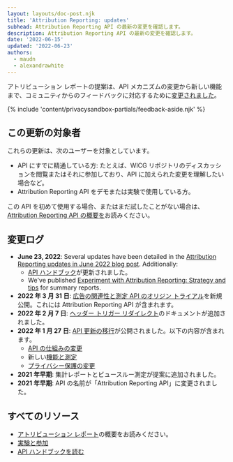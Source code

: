 ```yaml
---
layout: layouts/doc-post.njk
title: 'Attribution Reporting: updates'
subhead: Attribution Reporting API の最新の変更を確認します。
description: Attribution Reporting API の最新の変更を確認します。
date: '2022-06-15'
updated: '2022-06-23'
authors:
  - maudn
  - alexandrawhite
---
```


アトリビューション レポートの提案は、API メカニズムの変更から新しい機能まで、コミュニティからのフィードバックに対応するために[変更されました](#changelog)。

{% include 'content/privacysandbox-partials/feedback-aside.njk' %}

## この更新の対象者

これらの更新は、次のユーザーを対象としています。

- API にすでに精通している方: たとえば、WICG リポジトリのディスカッションを閲覧またはそれに参加しており、API に加えられた変更を理解したい場合など。
- Attribution Reporting API をデモまたは実験で使用している方。

この API を初めて使用する場合、またはまだ試したことがない場合は、[Attribution Reporting API の概要を](/docs/privacy-sandbox/attribution-reporting-introduction/)お読みください。

## 変更ログ

- **June 23, 2022**: Several updates have been detailed in the [Attribution Reporting updates in June 2022 blog post](/blog/attribution-reporting-updates-june-2022). Additionally:
    - [API ハンドブック](https://docs.google.com/document/d/1BXchEk-UMgcr2fpjfXrQ3D8VhTR-COGYS1cwK_nyLfg/edit)が更新されました。
    - We've published [Experiment with Attribution Reporting: Strategy and tips](https://docs.google.com/document/d/1bU0a_njpDcRd9vDR0AJjwJjrf3Or8vAzyfuK8JZDEfo/edit?usp=sharing) for summary reports.
- **2022 年 3 月 31 日**: [広告の関連性と測定 API のオリジン トライアル](/blog/privacy-sandbox-unified-origin-trial/)を新規公開。これには Attribution Reporting API が含まれます。
- **2022 年 2 月 7 日**: [ヘッダー トリガー リダイレクト](/blog/attribution-reporting-jan-2022-updates/#header-trigger-redirect)のドキュメントが追加されました。
- **2022 年 1 月 27 日**: [API 更新の移行](/blog/attribution-reporting-jan-2022-updates/)が公開されました。以下の内容が含まれます。
    - [API の仕組みの変更](/blog/attribution-reporting-jan-2022-updates/#mechanism-changes)
    - 新しい[機能と測定](/blog/attribution-reporting-jan-2022-updates/#new-features)
    - [プライバシー保護の変更](/blog/attribution-reporting-jan-2022-updates/#privacy-changes)
- **2021 年早期**: 集計レポートとビュースルー測定が提案に追加されました。
- **2021 年早期**: API の名前が「Attribution Reporting API」に変更されました。

## すべてのリソース

- [アトリビューション レポート](/docs/privacy-sandbox/attribution-reporting-introduction/)の概要をお読みください。
- [実験と参加](/docs/privacy-sandbox/attribution-reporting-experiment/)
- [API ハンドブックを読む](https://docs.google.com/document/d/1BXchEk-UMgcr2fpjfXrQ3D8VhTR-COGYS1cwK_nyLfg/edit?usp=sharing)
